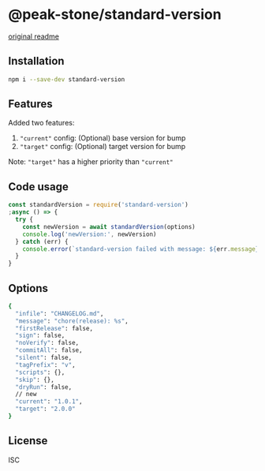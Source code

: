 # @peak-stone/standard-version

[original readme](https://github.com/conventional-changelog/standard-version)

## Installation

```bash
npm i --save-dev standard-version
```

## Features

Added two features:

1. `"current"` config: (Optional) base version for bump
1. `"target"` config: (Optional) target version for bump

Note: `"target"` has a higher priority than `"current"`

## Code usage

```js
const standardVersion = require('standard-version')
;async () => {
  try {
    const newVersion = await standardVersion(options)
    console.log('newVersion:', newVersion)
  } catch (err) {
    console.error(`standard-version failed with message: ${err.message}`)
  }
}
```

## Options

```bash
{
  "infile": "CHANGELOG.md",
  "message": "chore(release): %s",
  "firstRelease": false,
  "sign": false,
  "noVerify": false,
  "commitAll": false,
  "silent": false,
  "tagPrefix": "v",
  "scripts": {},
  "skip": {},
  "dryRun": false,
  // new
  "current": "1.0.1",
  "target": "2.0.0"
}
```

## License

ISC

```

```
